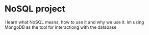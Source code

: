 # NoSQL project
I learn what NoSQL means, how to use it and why we use it.
Im using MongoDB as the tool for interactiong with the database